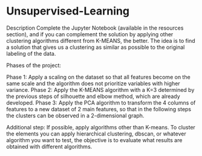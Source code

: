 # Unsupervised-Learning

Description
Complete the Jupyter Notebook (available in the resources section), and if you can complement the solution by applying other clustering algorithms different from K-MEANS, the better. The idea is to find a solution that gives us a clustering as similar as possible to the original labeling of the data.

Phases of the project:

Phase 1: Apply a scaling on the dataset so that all features become on the same scale and the algorithm does not prioritize variables with higher variance.
Phase 2: Apply the K-MEANS algorithm with a K=3 determined by the previous steps of silhouette and elbow method, which are already developed.
Phase 3: Apply the PCA algorithm to transform the 4 columns of features to a new dataset of 2 main features, so that in the following steps the clusters can be observed in a 2-dimensional graph.

Additional step: If possible, apply algorithms other than K-means. To cluster the elements you can apply hierarchical clustering, dbscan, or whatever algorithm you want to test, the objective is to evaluate what results are obtained with different algorithms.
